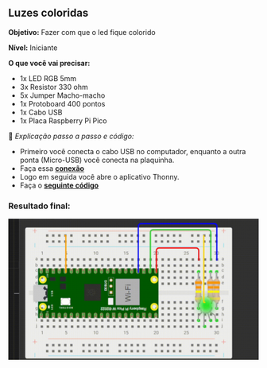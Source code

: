 ## Luzes coloridas
**Objetivo:** Fazer com que o led fique colorido 

**Nível:** Iniciante  

**O que você vai precisar:**
- 1x LED RGB 5mm
- 3x Resistor 330 ohm
- 5x Jumper Macho-macho
- 1x Protoboard 400 pontos
- 1x Cabo USB
- 1x Placa Raspberry Pi Pico


📘 *Explicação passo a passo e código:*
- Primeiro você conecta o cabo USB no computador, enquanto a outra ponta (Micro-USB) você conecta na plaquinha.
- Faça essa **[conexão](./assets/image.png)**
- Logo em seguida você abre o aplicativo Thonny.
- Faça o **[seguinte código](./src/luzes.coloridas.py)**

### Resultado final:
![alt text](./assets/luzes-coloridas.gif)
